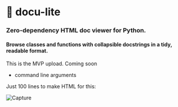 # 🧾 docu-lite
### Zero-dependency HTML doc viewer for Python. 
#### Browse classes and functions with collapsible docstrings in a tidy, readable format.

This is the MVP upload. Coming soon 
  - command line arguments

Just 100 lines to make HTML for this:

![Capture](https://github.com/user-attachments/assets/c2eb5243-5666-428a-a1f7-4a09ec127285)

